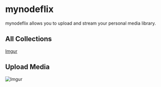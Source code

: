 # mynodeflix

mynodeflix allows you to upload and stream your personal media library.

All Collections
---
[Imgur](http://i.imgur.com/0PcgMJ8.png)

Upload Media
---
![Imgur](http://i.imgur.com/5IHFGTE.png)
